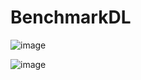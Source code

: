 # BenchmarkDL
![image](https://github.com/user-attachments/assets/ffa23a12-4c9b-4226-8b7e-64dc103c959b)



![image](https://github.com/user-attachments/assets/ad99a548-1dda-4969-ab85-de5ec327ea60)
